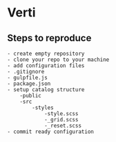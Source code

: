 # Verti

## Steps to reproduce

    - create empty repository
    - clone your repo to your machine
    - add configuration files
    - .gitignore
    - gulpfile.js
    - package.json
    - setup catalog structure
        -public
        -src
            -styles
                -style.scss
                -_grid.scss
                -_reset.scss
    - commit ready configuration